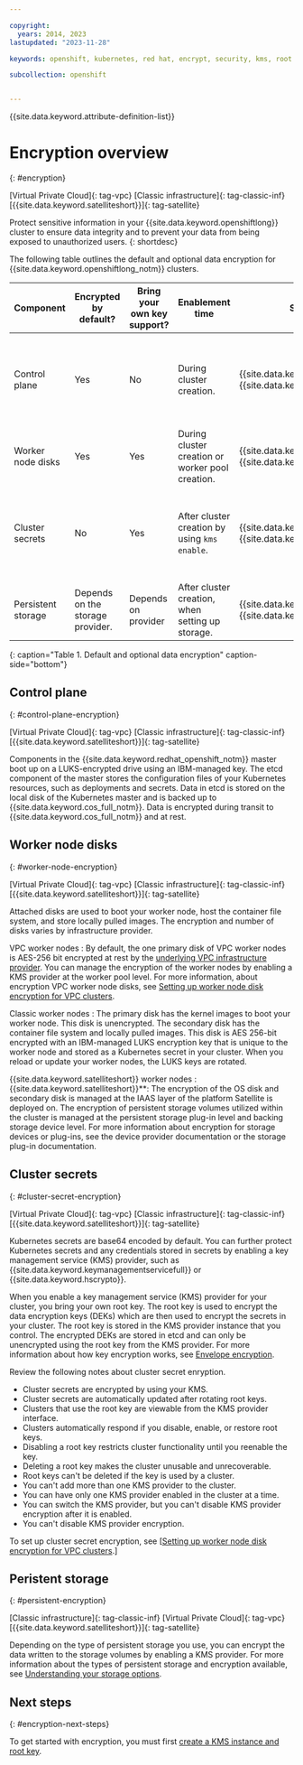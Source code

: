 ```yaml
---

copyright: 
  years: 2014, 2023
lastupdated: "2023-11-28"

keywords: openshift, kubernetes, red hat, encrypt, security, kms, root key, crk

subcollection: openshift


---
```


{{site.data.keyword.attribute-definition-list}}


# Encryption overview
{: #encryption}

[Virtual Private Cloud]{: tag-vpc} [Classic infrastructure]{: tag-classic-inf} [{{site.data.keyword.satelliteshort}}]{: tag-satellite}

Protect sensitive information in your {{site.data.keyword.openshiftlong}} cluster to ensure data integrity and to prevent your data from being exposed to unauthorized users.
{: shortdesc}

The following table outlines the default and optional data encryption for {{site.data.keyword.openshiftlong_notm}} clusters.


| Component | Encrypted by default? | Bring your own key support? | Enablement time | Supported KMS providers | Cross account support? |
| --- | --- | --- | --- | --- | --- |
| Control plane | Yes | No | During cluster creation. | {{site.data.keyword.hscrypto}}  \n {{site.data.keyword.keymanagementserviceshort}} | Cross account supported for Classic and VPC clusters only. | N/A | No |
| Worker node disks | Yes | Yes | During cluster creation or worker pool creation. | {{site.data.keyword.hscrypto}}  \n {{site.data.keyword.keymanagementserviceshort}} | Yes |
| Cluster secrets | No | Yes | After cluster creation by using `kms enable`. | {{site.data.keyword.hscrypto}}  \n {{site.data.keyword.keymanagementserviceshort}} | Cross account supported for Classic and VPC clusters only. |
| Persistent storage | Depends on the storage provider. | Depends on provider | After cluster creation, when setting up storage. | {{site.data.keyword.hscrypto}}  \n {{site.data.keyword.keymanagementserviceshort}} | Depends on the storage provider. |
{: caption="Table 1. Default and optional data encryption" caption-side="bottom"}



## Control plane
{: #control-plane-encryption}

[Virtual Private Cloud]{: tag-vpc} [Classic infrastructure]{: tag-classic-inf} [{{site.data.keyword.satelliteshort}}]{: tag-satellite}

Components in the {{site.data.keyword.redhat_openshift_notm}} master boot up on a LUKS-encrypted drive using an IBM-managed key. The etcd component of the master stores the configuration files of your Kubernetes resources, such as deployments and secrets. Data in etcd is stored on the local disk of the Kubernetes master and is backed up to {{site.data.keyword.cos_full_notm}}. Data is encrypted during transit to {{site.data.keyword.cos_full_notm}} and at rest. 



## Worker node disks
{: #worker-node-encryption}

[Virtual Private Cloud]{: tag-vpc} [Classic infrastructure]{: tag-classic-inf} [{{site.data.keyword.satelliteshort}}]{: tag-satellite} 

Attached disks are used to boot your worker node, host the container file system, and store locally pulled images. The encryption and number of disks varies by infrastructure provider.

VPC worker nodes
:   By default, the one primary disk of VPC worker nodes is AES-256 bit encrypted at rest by the [underlying VPC infrastructure provider](/docs/vpc?topic=vpc-block-storage-about#vpc-storage-encryption). You can manage the encryption of the worker nodes by enabling a KMS provider at the worker pool level. For more information, about encryption VPC worker node disks, see [Setting up worker node disk encryption for VPC clusters](/docs/openshift?topic=openshift-encryption-vpc-worker-disks).

Classic worker nodes
:   The primary disk has the kernel images to boot your worker node. This disk is unencrypted. The secondary disk has the container file system and locally pulled images. This disk is AES 256-bit encrypted with an IBM-managed LUKS encryption key that is unique to the worker node and stored as a Kubernetes secret in your cluster. When you reload or update your worker nodes, the LUKS keys are rotated.



{{site.data.keyword.satelliteshort}} worker nodes
:   {{site.data.keyword.satelliteshort}}**: The encryption of the OS disk and secondary disk is managed at the IAAS layer of the platform Satellite is deployed on. The encryption of persistent storage volumes utilized within the cluster is managed at the persistent storage plug-in level and backing storage device level. For more information about encryption for storage devices or plug-ins, see the device provider documentation or the storage plug-in documentation.




## Cluster secrets
{: #cluster-secret-encryption}

[Virtual Private Cloud]{: tag-vpc} [Classic infrastructure]{: tag-classic-inf} [{{site.data.keyword.satelliteshort}}]{: tag-satellite} 

Kubernetes secrets are base64 encoded by default. You can further protect Kubernetes secrets and any credentials stored in secrets by enabling a key management service (KMS) provider, such as {{site.data.keyword.keymanagementservicefull}} or {{site.data.keyword.hscrypto}}.

When you enable a key management service (KMS) provider for your cluster, you bring your own root key. The root key is used to encrypt the data encryption keys (DEKs) which are then used to encrypt the secrets in your cluster. The root key is stored in the KMS provider instance that you control. The encrypted DEKs are stored in etcd and can only be unencrypted using the root key from the KMS provider. For more information about how key encryption works, see [Envelope encryption](/docs/key-protect?topic=key-protect-envelope-encryption).

Review the following notes about cluster secret enryption.
- Cluster secrets are encrypted by using your KMS.
- Cluster secrets are automatically updated after rotating root keys.
- Clusters that use the root key are viewable from the KMS provider interface.
- Clusters automatically respond if you disable, enable, or restore root keys.
- Disabling a root key restricts cluster functionality until you reenable the key.
- Deleting a root key makes the cluster unusable and unrecoverable.
- Root keys can't be deleted if the key is used by a cluster.
- You can't add more than one KMS provider to the cluster.
- You can have only one KMS provider enabled in the cluster at a time. 
- You can switch the KMS provider, but you can't disable KMS provider encryption after it is enabled.
- You can't disable KMS provider encryption.


To set up cluster secret encryption, see [[Setting up worker node disk encryption for VPC clusters](/docs/openshift?topic=openshift-encryption-secrets).]


## Peristent storage
{: #persistent-encryption}

[Classic infrastructure]{: tag-classic-inf} [Virtual Private Cloud]{: tag-vpc} [{{site.data.keyword.satelliteshort}}]{: tag-satellite}

Depending on the type of persistent storage you use, you can encrypt the data written to the storage volumes by enabling a KMS provider. For more information about the types of persistent storage and encryption available, see [Understanding your storage options](/docs/openshift?topic=openshift-storage-plan).


## Next steps
{: #encryption-next-steps}

To get started with encryption, you must first [create a KMS instance and root key](/docs/openshift?topic=openshift-encryption-setup).

